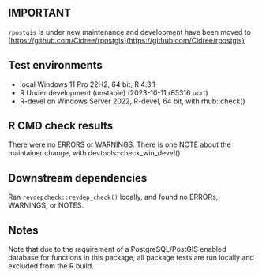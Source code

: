 ## IMPORTANT
`rpostgis` is under new maintenance,and development have been moved to  [https://github.com/Cidree/rpostgis](https://github.com/Cidree/rpostgis)

## Test environments
* local Windows 11 Pro 22H2, 64 bit, R 4.3.1
* R Under development (unstable) (2023-10-11 r85316 ucrt)
* R-devel on Windows Server 2022, R-devel, 64 bit, with rhub::check()

## R CMD check results
There were no ERRORS or WARNINGS.
There is one NOTE about the maintainer change, with devtools::check_win_devel()

## Downstream dependencies
Ran `revdepcheck::revdep_check()` locally, and found no ERRORs, WARNINGS, or NOTES.

## Notes
Note that due to the requirement of a PostgreSQL/PostGIS enabled database for functions in this package, 
all package tests are run locally and excluded from the R build.
